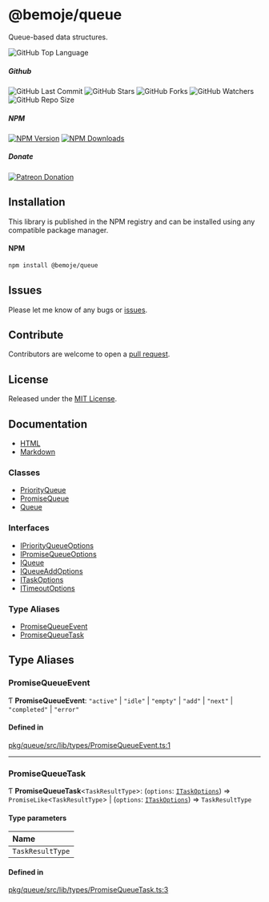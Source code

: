 # @bemoje/queue
Queue-based data structures.

![GitHub Top Language](https://img.shields.io/github/languages/top/bemoje/https://github.com/bemoje/tsmono)

##### Github
![GitHub Last Commit](https://img.shields.io/github/last-commit/bemoje/https://github.com/bemoje/tsmono?color=red)
![GitHub Stars](https://img.shields.io/github/stars/bemoje/https://github.com/bemoje/tsmono)
![GitHub Forks](https://img.shields.io/github/forks/bemoje/https://github.com/bemoje/tsmono)
![GitHub Watchers](https://img.shields.io/github/watchers/bemoje/https://github.com/bemoje/tsmono)
![GitHub Repo Size](https://img.shields.io/github/repo-size/bemoje/https://github.com/bemoje/tsmono)

##### NPM
<span><a href="https://npmjs.org/@bemoje/queue" title="View this project on NPM"><img src="https://img.shields.io/npm/v/@bemoje/queue" alt="NPM Version" /></a></span>
<span><a href="https://npmjs.org/@bemoje/queue" title="NPM Downloads"><img src="https://img.shields.io/npm/dt/@bemoje/queue" alt="NPM Downloads" /></a></span>


##### Donate
<span><a href="https://www.patreon.com/user?u=40752770" title="Donate using Patreon"><img src="https://img.shields.io/badge/patreon-donate-yellow.svg" alt="Patreon Donation" /></a></span>

## Installation
This library is published in the NPM registry and can be installed using any compatible package manager.

#### NPM
```sh
npm install @bemoje/queue
```


## Issues
Please let me know of any bugs or [issues](https://github.com/bemoje/https://github.com/bemoje/tsmono/issues).

## Contribute
Contributors are welcome to open a [pull request](https://github.com/bemoje/https://github.com/bemoje/tsmono/pulls).

## License
Released under the [MIT License](./LICENSE).

## Documentation
- [HTML](https://github.com/bemoje/tsmono/blob/main/pkg/queue/docs/html/index.html)
- [Markdown](https://github.com/bemoje/tsmono/blob/main/pkg/queue/docs/md/index.md)

### Classes

- [PriorityQueue](https://github.com/bemoje/tsmono/blob/main/pkg/queue/docs/md/classes/PriorityQueue.md)
- [PromiseQueue](https://github.com/bemoje/tsmono/blob/main/pkg/queue/docs/md/classes/PromiseQueue.md)
- [Queue](https://github.com/bemoje/tsmono/blob/main/pkg/queue/docs/md/classes/Queue.md)

### Interfaces

- [IPriorityQueueOptions](https://github.com/bemoje/tsmono/blob/main/pkg/queue/docs/md/interfaces/IPriorityQueueOptions.md)
- [IPromiseQueueOptions](https://github.com/bemoje/tsmono/blob/main/pkg/queue/docs/md/interfaces/IPromiseQueueOptions.md)
- [IQueue](https://github.com/bemoje/tsmono/blob/main/pkg/queue/docs/md/interfaces/IQueue.md)
- [IQueueAddOptions](https://github.com/bemoje/tsmono/blob/main/pkg/queue/docs/md/interfaces/IQueueAddOptions.md)
- [ITaskOptions](https://github.com/bemoje/tsmono/blob/main/pkg/queue/docs/md/interfaces/ITaskOptions.md)
- [ITimeoutOptions](https://github.com/bemoje/tsmono/blob/main/pkg/queue/docs/md/interfaces/ITimeoutOptions.md)

### Type Aliases

- [PromiseQueueEvent](https://github.com/bemoje/tsmono/blob/main/pkg/queue/docs/md/index.md#promisequeueevent)
- [PromiseQueueTask](https://github.com/bemoje/tsmono/blob/main/pkg/queue/docs/md/index.md#promisequeuetask)

## Type Aliases

### PromiseQueueEvent

Ƭ **PromiseQueueEvent**: ``"active"`` \| ``"idle"`` \| ``"empty"`` \| ``"add"`` \| ``"next"`` \| ``"completed"`` \| ``"error"``

#### Defined in

[pkg/queue/src/lib/types/PromiseQueueEvent.ts:1](https://github.com/bemoje/tsmono/blob/ad6c8c6/pkg/queue/src/lib/types/PromiseQueueEvent.ts#L1)

___

### PromiseQueueTask

Ƭ **PromiseQueueTask**<`TaskResultType`\>: (`options`: [`ITaskOptions`](https://github.com/bemoje/tsmono/blob/main/pkg/queue/docs/md/interfaces/ITaskOptions.md)) => `PromiseLike`<`TaskResultType`\> \| (`options`: [`ITaskOptions`](https://github.com/bemoje/tsmono/blob/main/pkg/queue/docs/md/interfaces/ITaskOptions.md)) => `TaskResultType`

#### Type parameters

| Name |
| :------ |
| `TaskResultType` |

#### Defined in

[pkg/queue/src/lib/types/PromiseQueueTask.ts:3](https://github.com/bemoje/tsmono/blob/ad6c8c6/pkg/queue/src/lib/types/PromiseQueueTask.ts#L3)
